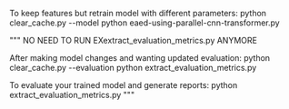 To keep features but retrain model with different parameters:
python clear_cache.py --model
python eaed-using-parallel-cnn-transformer.py


"""
NO NEED TO RUN EXextract_evaluation_metrics.py ANYMORE

After making model changes and wanting updated evaluation:
python clear_cache.py --evaluation
python extract_evaluation_metrics.py

To evaluate your trained model and generate reports:
python extract_evaluation_metrics.py
"""